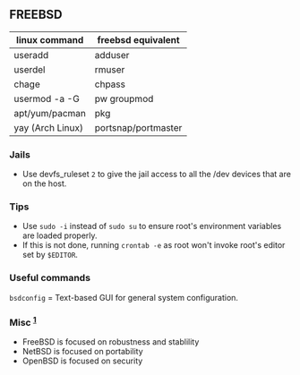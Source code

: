 
## FREEBSD

| linux command    | freebsd equivalent  |
|------------------|---------------------|
| useradd          | adduser             |
| userdel          | rmuser              |
| chage            | chpass              |
| usermod -a -G    | pw groupmod         |
| apt/yum/pacman   | pkg                 |
| yay (Arch Linux) | portsnap/portmaster |

### Jails

- Use devfs_ruleset `2` to give the jail access to all the /dev devices that are on the host.

### Tips

- Use `sudo -i` instead of `sudo su` to ensure root's environment variables are loaded properly.
- If this is not done, running `crontab -e` as root won't invoke root's editor set by `$EDITOR`.

### Useful commands

`bsdconfig` = Text-based GUI for general system configuration.

### Misc <sup>[1]</sup> 

- FreeBSD is focused on robustness and stablility  
- NetBSD is focused on portability  
- OpenBSD is focused on security  

[1]: https://jameshoward.us/archive/the-bsd-family-tree/  

